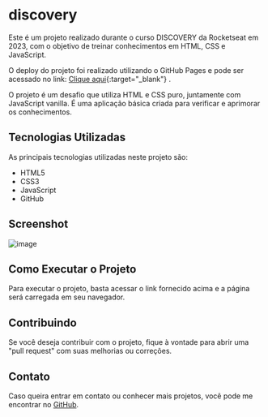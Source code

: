 # discovery

Este é um projeto realizado durante o curso DISCOVERY da Rocketseat em 2023, com o objetivo de treinar conhecimentos em HTML, CSS e JavaScript.

O deploy do projeto foi realizado utilizando o GitHub Pages e pode ser acessado no link: [Clique aqui](https://laurourbano.github.io/devlinks){:target="_blank"}
.

O projeto é um desafio que utiliza HTML e CSS puro, juntamente com JavaScript vanilla. É uma aplicação básica criada para verificar e aprimorar os conhecimentos.

## Tecnologias Utilizadas

As principais tecnologias utilizadas neste projeto são:

- HTML5
- CSS3
- JavaScript
- GitHub

## Screenshot

![image](https://github.com/laurourbano/DevLinks-Lauro/assets/74082012/58e5c7bd-56a4-4d0f-ae6f-31c24b489bd1)

## Como Executar o Projeto

Para executar o projeto, basta acessar o link fornecido acima e a página será carregada em seu navegador.

## Contribuindo

Se você deseja contribuir com o projeto, fique à vontade para abrir uma "pull request" com suas melhorias ou correções.

## Contato

Caso queira entrar em contato ou conhecer mais projetos, você pode me encontrar no [GitHub](https://github.com/laurourbano).
